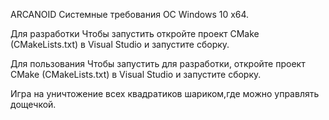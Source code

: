 ARCANOID
Системные требования
OC Windows 10 x64.

Для разработки
Чтобы запустить откройте проект CMake (CMakeLists.txt) в Visual Studio и запустите сборку.

Для пользования
Чтобы запустить для разработки, откройте проект CMake (CMakeLists.txt) в Visual Studio и запустите сборку.


Игра на уничтожение всех квадратиков шариком,где можно управлять дощечкой.
